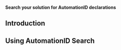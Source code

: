 **Search your solution for AutomationID declarations**

## Introduction

## Using AutomationID Search
